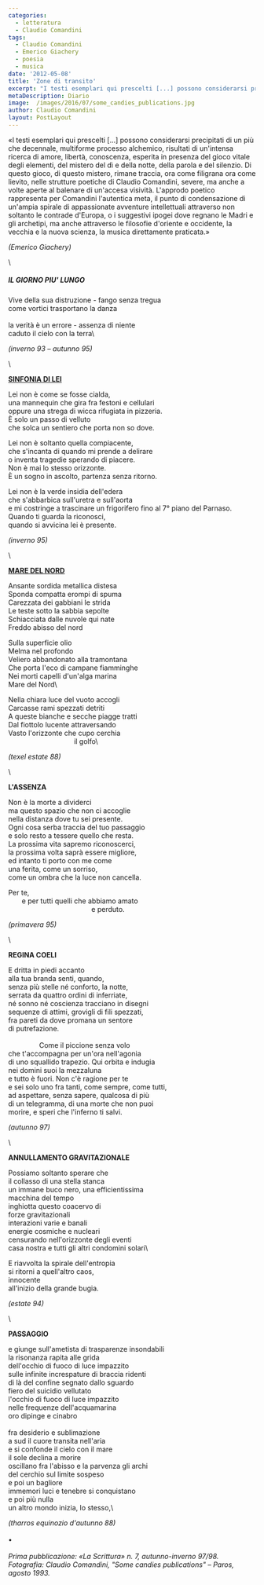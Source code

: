 ```yaml
---
categories:
  - letteratura
  - Claudio Comandini
tags:
  - Claudio Comandini
  - Emerico Giachery
  - poesia
  - musica
date: '2012-05-08'
title: 'Zone di transito'
excerpt: "I testi esemplari qui prescelti [...] possono considerarsi precipitati di un più che decennale, multiforme processo alchemico, risultati di un'intensa ricerca di amore, libertà, conoscenza, esperita in presenza del gioco vitale degli elementi, del mistero del dì e della notte, della parola e del silenzio."
metaDescription: Diario
image:  /images/2016/07/some_candies_publications.jpg
author: Claudio Comandini
layout: PostLayout
---
```


«I testi esemplari qui prescelti \[...\] possono considerarsi precipitati di un più che decennale, multiforme processo alchemico, risultati di un'intensa ricerca di amore, libertà, conoscenza, esperita in presenza del gioco vitale degli elementi, del mistero del dì e della notte, della parola e del silenzio. Di questo gioco, di questo mistero, rimane traccia, ora come filigrana ora come lievito, nelle strutture poetiche di Claudio Comandini, severe, ma anche a volte aperte al balenare di un'accesa visività. L'approdo poetico rappresenta per Comandini l'autentica meta, il punto di condensazione di un'ampia spirale di appassionate avventure intellettuali attraverso non soltanto le contrade d'Europa, o i suggestivi ipogei dove regnano le Madri e gli archetipi, ma anche attraverso le filosofie d'oriente e occidente, la vecchia e la nuova scienza, la musica direttamente praticata.»

*(Emerico Giachery)*

\

##### IL GIORNO PIU' LUNGO

Vive della sua distruzione - fango senza tregua\
come vortici trasportano la danza\
\
la verità è un errore - assenza di niente\
caduto il cielo con la terra\

*(inverno 93 – autunno 95)*

\

[**SINFONIA DI LEI**](https://soundcloud.com/claudio_comandini/tre-poesie)

Lei non è come se fosse cialda,\
una mannequin che gira fra festoni e cellulari\
oppure una strega di wicca rifugiata in pizzeria.\
È solo un passo di velluto\
che solca un sentiero che porta non so dove.

Lei non è soltanto quella compiacente,\
che s'incanta di quando mi prende a delirare\
o inventa tragedie sperando di piacere.\
Non è mai lo stesso orizzonte.\
È un sogno in ascolto, partenza senza ritorno.

Lei non è la verde insidia dell'edera\
che s'abbarbica sull'uretra e sull'aorta\
e mi costringe a trascinare un frigorifero fino al 7° piano del Parnaso.\
Quando ti guarda la riconosci,\
quando si avvicina lei è presente.

*(inverno 95)*

\

[**MARE DEL NORD**](https://soundcloud.com/claudio_comandini/mare-del-nord)

Ansante sordida metallica distesa\
Sponda compatta erompi di spuma\
Carezzata dei gabbiani le strida\
Le teste sotto la sabbia sepolte\
Schiacciata dalle nuvole qui nate\
Freddo abisso del nord

Sulla superficie olio\
Melma nel profondo\
Veliero abbandonato alla tramontana\
Che porta l'eco di campane fiamminghe\
Nei morti capelli d'un'alga marina\
Mare del Nord\

Nella chiara luce del vuoto accogli\
Carcasse rami spezzati detriti\
A queste bianche e secche piagge tratti\
Dal fiottolo lucente attraversando\
Vasto l'orizzonte che cupo cerchia\
                                  il golfo\

*(texel estate 88)*

\

**L'ASSENZA**

Non è la morte a dividerci\
ma questo spazio che non ci accoglie\
nella distanza dove tu sei presente.\
Ogni cosa serba traccia del tuo passaggio\
e solo resto a tessere quello che resta.\
La prossima vita sapremo riconoscerci,\
la prossima volta saprà essere migliore,\
ed intanto ti porto con me come\
una ferita, come un sorriso,\
come un ombra che la luce non cancella.

Per te,\
       e per tutti quelli che abbiamo amato\
                                           e perduto.

*(primavera 95)*

\

**REGINA COELI**

E dritta in piedi accanto\
alla tua branda senti, quando,\
senza più stelle né conforto, la notte,\
serrata da quattro ordini di inferriate,\
né sonno né coscienza tracciano in disegni\
sequenze di attimi, grovigli di fili spezzati,\
fra pareti da dove promana un sentore\
di putrefazione.\
\
                Come il piccione senza volo\
che t'accompagna per un'ora nell'agonia\
di uno squallido trapezio. Qui orbita e indugia\
nei domini suoi la mezzaluna\
e tutto è fuori. Non c'è ragione per te\
e sei solo uno fra tanti, come sempre, come tutti,\
ad aspettare, senza sapere, qualcosa di più\
di un telegramma, di una morte che non puoi\
morire, e speri che l'inferno ti salvi.

*(autunno 97)*

\

**ANNULLAMENTO GRAVITAZIONALE**

Possiamo soltanto sperare che\
il collasso di una stella stanca\
un immane buco nero, una efficientissima\
macchina del tempo\
inghiotta questo coacervo di\
forze gravitazionali\
interazioni varie e banali\
energie cosmiche e nucleari\
censurando nell'orizzonte degli eventi\
casa nostra e tutti gli altri condomini solari\

E riavvolta la spirale dell'entropia\
si ritorni a quell'altro caos,\
innocente\
all'inizio della grande bugia.

*(estate 94)*

\

**PASSAGGIO**

e giunge sull'ametista di trasparenze insondabili\
la risonanza rapita alle grida\
dell'occhio di fuoco di luce impazzito\
sulle infinite increspature di braccia ridenti\
di là del confine segnato dallo sguardo\
fiero del suicidio vellutato\
l'occhio di fuoco di luce impazzito\
nelle frequenze dell'acquamarina\
oro dipinge e cinabro\
\
fra desiderio e sublimazione\
a sud il cuore transita nell'aria\
e si confonde il cielo con il mare\
il sole declina a morire\
oscillano fra l'abisso e la parvenza gli archi\
del cerchio sul limite sospeso\
e poi un bagliore\
immemori luci e tenebre si conquistano\
e poi più nulla\
un altro mondo inizia, lo stesso,\

*(tharros equinozio d'autunno 88)*\
\
•\
\
*Prima pubblicazione: «La Scrittura» n. 7, autunno-inverno 97/98.* \
*Fotografia: Claudio Comandini, "Some candies publications" – Paros, agosto 1993.*
